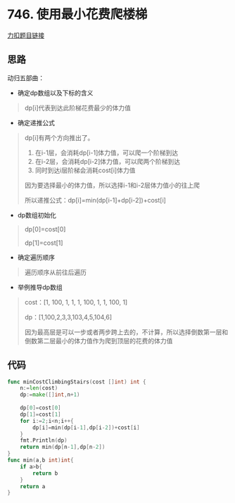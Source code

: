#  746. 使用最小花费爬楼梯

[力扣题目链接](https://leetcode-cn.com/problems/min-cost-climbing-stairs/)

## 思路

动归五部曲：

* 确定dp数组以及下标的含义

> dp[i]代表到达此阶梯花费最少的体力值

* 确定递推公式

> dp[i]有两个方向推出了。
>
> 1. 在i-1层，会消耗dp[i-1]体力值，可以爬一个阶梯到达
> 2. 在i-2层，会消耗dp[i-2]体力值，可以爬两个阶梯到达
> 3. 同时到达i层阶梯会消耗cost[i]体力值
>
> 因为要选择最小的体力值，所以选择i-1和i-2层体力值小的往上爬
>
> 所以递推公式：dp[i]=min(dp[i-1]+dp[i-2])+cost[i]

* dp数组初始化

> dp[0]=cost[0]
>
> dp[1]=cost[1]

* 确定遍历顺序

> 遍历顺序从前往后遍历

* 举例推导dp数组

> cost：[1, 100, 1, 1, 1, 100, 1, 1, 100, 1]
>
> dp：[1,100,2,3,3,103,4,5,104,6]
>
> 因为最高层是可以一步或者两步跨上去的，不计算，所以选择倒数第一层和倒数第二层最小的体力值作为爬到顶层的花费的体力值

## 代码

```go
func minCostClimbingStairs(cost []int) int {
    n:=len(cost)
    dp:=make([]int,n+1)
    
    dp[0]=cost[0]
    dp[1]=cost[1]
    for i:=2;i<n;i++{
        dp[i]=min(dp[i-1],dp[i-2])+cost[i]
    }
    fmt.Println(dp)
    return min(dp[n-1],dp[n-2])
}
func min(a,b int)int{
    if a>b{
        return b
    }
    return a
}
```



